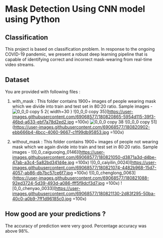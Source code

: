 # Mask Detection Using CNN model using Python

## Classification

This project is based on classification problem. In response to the ongoing COVID-19 pandemic, we present a robust deep learning pipeline that is capable of identifying correct and incorrect mask-wearing from real-time video streams.

## Dataset 

You are provided with following files :
1. with_mask : This folder contains 1900+ images of people wearing mask which we divide into train and test set in 80:20 ratio.
Sample images -
![0_0_0 copy 5 2](https://user-images.githubusercontent.com/69068577/180820833-f558a6b5-81e4-4e2e-a356-57edcb045741.jpg ){ width=30 }
![0_0_0 copy 35](https://user-images.githubusercontent.com/69068577/180820865-5954d115-39f3-46bd-a633-ebf7a78d2ed2.jpg =100x)
![0_0_0 copy 38](https://user-images.githubusercontent.com/69068577/180820880-b7b13ab2-9e10-4346-8208-ac2917b7340d.jpg=100x)
![0_0_0 copy 51](https://user-images.githubusercontent.com/69068577/180820902-ebb666b4-4bcc-4060-9667-c1f99db95853.jpg =100x)

2. without_mask : This folder contains 1900+ images of people not wearing mask which we again divide into train and test set in 80:20 ratio.
Sample images -
![0_0_caiguoqing_0146](https://user-images.githubusercontent.com/69068577/180821050-d3871a3d-d4be-47ab-a3c4-5a82bd341d4e.jpg =100x)
![0_0_caiyilin_0024](https://user-images.githubusercontent.com/69068577/180821074-4482b968-15d7-4057-ab86-db7bc57ce6f7.jpg =100x)
![0_0_chenglong_0063](https://user-images.githubusercontent.com/69068577/180821088-92ed3724-5d39-493d-a086-fff5f9dcf3d7.jpg =100x)
![0_0_chenyao_0033](https://user-images.githubusercontent.com/69068577/180821130-2d83f295-50ba-40c0-a0b9-7ff1d96185c0.jpg =100x)

## How good are your predictions ?

The accuracy of prediction were very good. Percentage accuracy was above 98%.
